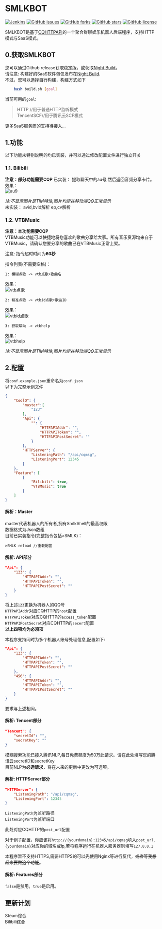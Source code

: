 # SMLKBOT
[![Jenkins](https://img.shields.io/jenkins/build?jobUrl=https%3A%2F%2Feas.smlk.org%3A8443%2Fjob%2FSMLKBOT%2F&style=flat-square)](https://eas.smlk.org:8443/job/SMLKBOT/)
[![GitHub issues](https://img.shields.io/github/issues/Ink-33/SMLKBOT?style=flat-square)](https://github.com/Ink-33/SMLKBOT/issues)
[![GitHub forks](https://img.shields.io/github/forks/Ink-33/SMLKBOT?style=flat-square)](https://github.com/Ink-33/SMLKBOT/network)
[![GitHub stars](https://img.shields.io/github/stars/Ink-33/SMLKBOT?style=flat-square)](https://github.com/Ink-33/SMLKBOT/stargazers)
[![GitHub license](https://img.shields.io/github/license/Ink-33/SMLKBOT?style=flat-square)](https://github.com/Ink-33/SMLKBOT/blob/master/LICENSE)  

SMLKBOT是基于[CQHTTPAPI](https://github.com/richardchien/coolq-http-api)的一个聚合群聊娱乐机器人后端程序，支持HTTP模式与SaaS模式。

## 0.获取SMLKBOT
您可以通过Github release获取稳定版，或获取[Night Build](https://eas.smlk.org:8443/job/SMLKBOT/)。  
请注意: 构建好的SaaS软件包仅发布在[Night Build](https://eas.smlk.org:8443/job/SMLKBOT/).  
不过，您可以选择自行构建，构建方式如下
``` bash
    bash build.sh [goal]
```
当前可用的`goal`:
>HTTP   //用于普通HTTP监听模式  
>TencentSCF//用于腾讯云SCF模式  

更多SaaS服务商的支持待接入...
## 1.功能
以下功能未特别说明的均已实装，并可以通过修改配置文件进行独立开关  


### 1.1. Bilibili
**注意：部分功能需要CQP**
已实装：
提取聊天中的au号,然后返回音频分享卡片。  
效果：  
![au9](docs/au9.png)  

*注:不显示图片是TIM特性,图片均能在移动端QQ正常显示*  
未实装：
avid,bvid解析
ep,cv解析

### 1.2. VTBMusic
**注意：本功能需要CQP**  
VTBMusic功能可以快捷地将您喜欢的歌曲分享给大家。所有音乐资源均来自于VTBMusic，请确认您要分享的歌曲已在VTBMusic正常上架。  

注意: 指令超时时间为**60秒**  

指令列表(不需要空格)：
```  
1: 模糊点歌 -> vtb点歌+歌曲名
```
效果：  
![vtb点歌](docs/vtb1.png) 
```  
2: 精准点歌 -> vtbid点歌+歌曲ID  
```
效果：  
![vtbid点歌](docs/vtb2.png) 
```
3: 获取帮助 -> vtbhelp
```
效果：  
![vtbhelp](docs/vtbhelp.png)  

*注:不显示图片是TIM特性,图片均能在移动端QQ正常显示*

## 2.配置
将`conf.example.json`重命名为`conf.json`  
以下为完整示例文件  
```json
{
    "CoolQ": {
        "master":[
            "123"
        ],
        "Api": {
            "": {
                "HTTPAPIAddr": "",
                "HTTPAPIToken": "",
                "HTTPAPIPostSecret": ""
            }
        },
        "HTTPServer": {
            "ListeningPath": "/api/cqmsg",
            "ListeningPort": 12345
        }
    },
    "Feature": [
        {
            "Bilibili": true,
            "VTBMusic": true
        }
    ]
}
```  
#### 解析：Master
master代表机器人的所有者,拥有SmlkShell的最高权限  
数据格式为Json数组  
目前已实装指令(完整指令包括>SMLK)： 
```
>SMLK reload //重载配置
```
#### 解析: API部分  

```json
"Api": {
    "123": {
        "HTTPAPIAddr": "",
        "HTTPAPIToken": "",
        "HTTPAPIPostSecret": ""
    }
}
```
将上述`123`更换为机器人的QQ号  
`HTTPAPIAddr`对应CQHTTP的`host`配置  
`HTTPAPIToken`对应CQHTTP的`access_token`配置  
`HTTPAPIPostSecret`对应CQHTTP的`secert`配置  
**以上四项均为必须项**  

本程序支持同时为多个机器人账号处理信息,配置如下:
```json
"Api": {
    "123": {
        "HTTPAPIAddr": "",
        "HTTPAPIToken": "",
        "HTTPAPIPostSecret": ""
    },
    "456": {
        "HTTPAPIAddr": "",
        "HTTPAPIToken": "",
        "HTTPAPIPostSecret": ""
    }
}     
```
要求与上述相同。
#### 解析: Tencent部分
```json
"Tencent": {
    "secretId": "",
    "secretKey": ""
}
```
模糊搜索功能已接入腾讯NLP,每日免费额度为50万此请求。请在此处填写您的腾讯云secretID和secretKey  
目前NLP为**必选请求**，将在未来的更新中更改为可选项。
#### 解析: HTTPServer部分
```json
"HTTPServer": {
    "ListeningPath": "/api/cqmsg",
    "ListeningPort": 12345
}
```
`ListeningPath`为监听路径  
`ListeningPort`为监听端口  

此处对应CQHTTP的`post_url`配置  

对于例子配置，你应该将`http://{yourdomain}:12345/api/cqmsg`填入`post_url`,`{yourdomain}`对应你的域名或ip,若将程序运行在机器人服务器则填写`127.0.0.1`  

本程序暂不支持HTTPS,需要HTTPS的可以先使用Nginx等进行反代，~~或者等我想起来要做这个功能~~。
#### 解析: Features部分
`false`是禁用，`true`是启用。

## 更新计划
Steam综合  
Bilibili综合